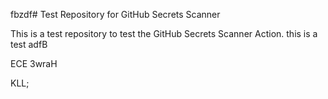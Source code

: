 fbzdf# Test Repository for GitHub Secrets Scanner

This is a test repository to test the GitHub Secrets Scanner Action.
this is a test
adfB

ECE
3wraH

KLL;
 
